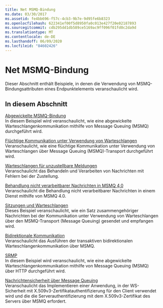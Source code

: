 ```yaml
---
title: Net MSMQ-Bindung
ms.date: 03/30/2017
ms.assetid: fe4bb696-f57c-4cb3-9b7e-9d95fe6b8323
ms.openlocfilehash: 622341ef00f5d8950fa0c013e427f20e02187893
ms.sourcegitcommit: cdb295dd1db589ce5169ac9ff096f01fd0c2da9d
ms.translationtype: MT
ms.contentlocale: de-DE
ms.lasthandoff: 06/09/2020
ms.locfileid: "84602426"
---
```

# <a name="net-msmq-binding"></a>Net MSMQ-Bindung
Dieser Abschnitt enthält Beispiele, in denen die Verwendung von MSMQ-Bindungsattributen eines Endpunktelements veranschaulicht wird.  
  
## <a name="in-this-section"></a>In diesem Abschnitt  
 [Abgewickelte MSMQ-Bindung](transacted-msmq-binding.md)  
 In diesem Beispiel wird veranschaulicht, wie eine abgewickelte Warteschlangenkommunikation mithilfe von Message Queuing (MSMQ) durchgeführt wird.  
  
 [Flüchtige Kommunikation unter Verwendung von Warteschlangen](volatile-queued-communication.md)  
 Veranschaulicht, wie eine flüchtige Kommunikation unter Verwendung von Warteschlangen über Message Queuing (MSMQ)-Transport durchgeführt wird.  
  
 [Warteschlangen für unzustellbare Meldungen](dead-letter-queues.md)  
 Veranschaulicht das Behandeln und Verarbeiten von Nachrichten mit Fehlern bei der Zustellung.  
  
 [Behandlung nicht verarbeitbarer Nachrichten in MSMQ 4,0](poison-message-handling-in-msmq-4-0.md)  
 Veranschaulicht die Behandlung nicht verarbeitbarer Nachrichten in einem Dienst mithilfe von MSMQ 4.0.  
  
 [Sitzungen und Warteschlangen](sessions-and-queues.md)  
 Dieses Beispiel veranschaulicht, wie ein Satz zusammengehöriger Nachrichten bei der Kommunikation unter Verwendung von Warteschlangen über den MSMQ-Transport (Message Queuing) gesendet und empfangen wird.  
  
 [Bidirektionale Kommunikation](two-way-communication.md)  
 Veranschaulicht das Ausführen der transaktiven bidirektionalen Warteschlangenkommunikation über MSMQ.
  
 [SRMP](srmp.md)  
 In diesem Beispiel wird veranschaulicht, wie eine abgewickelte Warteschlangenkommunikation mithilfe von Message Queuing (MSMQ) über HTTP durchgeführt wird.  
  
 [Nachrichtensicherheit über Message Queuing](message-security-over-message-queuing.md)  
 Veranschaulicht das Implementieren einer Anwendung, in der WS-Sicherheit mit X.509v3-Zertifikatauthentifizierung für den Client verwendet wird und die die Serverauthentifizierung mit dem X.509v3-Zertifikat des Servers über MSMQ erfordert.
